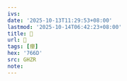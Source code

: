 ```yaml
---
ivs:
date: '2025-10-13T11:29:53+08:00'
lastmod: '2025-10-14T06:42:23+08:00'
title: 󰣢
url: 󰣢
tags: [癭]
hex: '766D'
src: GHZR
note:
---
```

